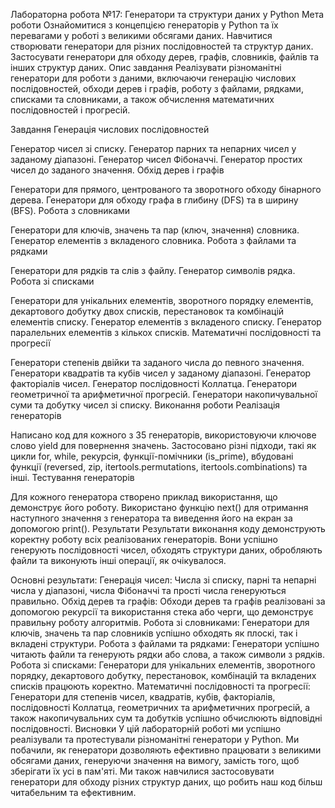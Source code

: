 Лабораторна робота №17: Генератори та структури даних у Python
Мета роботи
Ознайомитися з концепцією генераторів у Python та їх перевагами у роботі з великими обсягами даних.
Навчитися створювати генератори для різних послідовностей та структур даних.
Застосувати генератори для обходу дерев, графів, словників, файлів та інших структур даних.
Опис завдання
Реалізувати різноманітні генератори для роботи з даними, включаючи генерацію числових послідовностей, обходи дерев і графів, роботу з файлами, рядками, списками та словниками, а також обчислення математичних послідовностей і прогресій.

Завдання
Генерація числових послідовностей

Генератор чисел зі списку.
Генератор парних та непарних чисел у заданому діапазоні.
Генератор чисел Фібоначчі.
Генератор простих чисел до заданого значення.
Обхід дерев і графів

Генератори для прямого, центрованого та зворотного обходу бінарного дерева.
Генератори для обходу графа в глибину (DFS) та в ширину (BFS).
Робота з словниками

Генератори для ключів, значень та пар (ключ, значення) словника.
Генератор елементів з вкладеного словника.
Робота з файлами та рядками

Генератори для рядків та слів з файлу.
Генератор символів рядка.
Робота зі списками

Генератори для унікальних елементів, зворотного порядку елементів, декартового добутку двох списків, перестановок та комбінацій елементів списку.
Генератор елементів з вкладеного списку.
Генератор паралельних елементів з кількох списків.
Математичні послідовності та прогресії

Генератори степенів двійки та заданого числа до певного значення.
Генератори квадратів та кубів чисел у заданому діапазоні.
Генератор факторіалів чисел.
Генератор послідовності Коллатца.
Генератори геометричної та арифметичної прогресій.
Генератори накопичувальної суми та добутку чисел зі списку.
Виконання роботи
Реалізація генераторів

Написано код для кожного з 35 генераторів, використовуючи ключове слово yield для повернення значень.
Застосовано різні підходи, такі як цикли for, while, рекурсія, функції-помічники (is_prime), вбудовані функції (reversed, zip, itertools.permutations, itertools.combinations) та інші.
Тестування генераторів

Для кожного генератора створено приклад використання, що демонструє його роботу.
Використано функцію next() для отримання наступного значення з генератора та виведення його на екран за допомогою print().
Результати
Результати виконання коду демонструють коректну роботу всіх реалізованих генераторів. Вони успішно генерують послідовності чисел, обходять структури даних, обробляють файли та виконують інші операції, як очікувалося.

Основні результати:
Генерація чисел: Числа зі списку, парні та непарні числа у діапазоні, числа Фібоначчі та прості числа генеруються правильно.
Обхід дерев та графів: Обходи дерев та графів реалізовані за допомогою рекурсії та використання стека або черги, що демонструє правильну роботу алгоритмів.
Робота зі словниками: Генератори для ключів, значень та пар словників успішно обходять як плоскі, так і вкладені структури.
Робота з файлами та рядками: Генератори успішно читають файли та генерують рядки або слова, а також символи з рядків.
Робота зі списками: Генератори для унікальних елементів, зворотного порядку, декартового добутку, перестановок, комбінацій та вкладених списків працюють коректно.
Математичні послідовності та прогресії: Генератори для степенів чисел, квадратів, кубів, факторіалів, послідовності Коллатца, геометричних та арифметичних прогресій, а також накопичувальних сум та добутків успішно обчислюють відповідні послідовності.
Висновки
У цій лабораторній роботі ми успішно реалізували та протестували різноманітні генератори у Python. Ми побачили, як генератори дозволяють ефективно працювати з великими обсягами даних, генеруючи значення на вимогу, замість того, щоб зберігати їх усі в пам'яті. Ми також навчилися застосовувати генератори для обходу різних структур даних, що робить наш код більш читабельним та ефективним.
